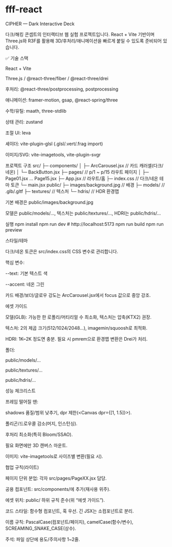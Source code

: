 # fff-react

CIPHER — Dark Interactive Deck

다크/해킹 콘셉트의 인터랙티브 웹 실험 프로젝트입니다. React + Vite 기반이며 Three.js와 R3F를 활용해 3D/후처리/애니메이션을 빠르게 붙일 수 있도록 준비되어 있습니다.

✅ 기술 스택

React + Vite

Three.js / @react-three/fiber / @react-three/drei

후처리: @react-three/postprocessing, postprocessing

애니메이션: framer-motion, gsap, @react-spring/three

수학/유틸: maath, three-stdlib

상태 관리: zustand

조절 UI: leva

셰이더: vite-plugin-glsl (.glsl/.vert/.frag import)

이미지/SVG: vite-imagetools, vite-plugin-svgr

프로젝트 구조
src/
├─ components/
│  ├─ ArcCarousel.jsx         // 카드 캐러셀(다크/네온)
│  └─ BackButton.jsx
├─ pages/                     // p/1 ~ p/15 라우트 페이지
│  ├─ Page01.jsx … Page15.jsx
├─ App.jsx                    // 라우트/홈
├─ index.css                  // 다크/네온 테마 토큰
└─ main.jsx
public/
├─ images/background.jpg      // 배경
├─ models/                    // .glb/.gltf
├─ textures/                  // 텍스처
└─ hdris/                     // HDR 환경맵


기본 배경은 public/images/background.jpg

모델은 public/models/…, 텍스처는 public/textures/…, HDRI는 public/hdris/…

실행
npm install
npm run dev    # http://localhost:5173
npm run build
npm run preview



스타일/테마

다크/네온 토큰은 src/index.css의 CSS 변수로 관리합니다.

핵심 변수:

--text: 기본 텍스트 색

--accent: 네온 그린

카드 배경/보더/글로우 강도는 ArcCarousel.jsx에서 focus 값으로 중앙 강조.

에셋 가이드

모델(GLB): 가능한 한 로폴리/머티리얼 수 최소화, 텍스처는 압축(KTX2) 권장.

텍스처: 2의 제곱 크기(512/1024/2048…), imagemin/squoosh로 최적화.

HDRI: 1K~2K 정도면 충분. 필요 시 pmrem으로 환경맵 변환은 Drei가 처리.

폴더:

public/models/…

public/textures/…

public/hdris/…

성능 체크리스트

프레임 떨어질 땐:

shadows 품질/범위 낮추기, dpr 제한(<Canvas dpr={[1, 1.5]}>).

폴리곤/드로우콜 감소(머지, 인스턴싱).

후처리 최소화(특히 Bloom/SSAO).

필요 화면에만 3D 캔버스 마운트.

이미지: vite-imagetools로 사이즈별 변환(필요 시).

협업 규칙(라이트)

페이지 단위 분업: 각자 src/pages/PageXX.jsx 담당.

공용 컴포넌트: src/components/에 추가(재사용 위주).

에셋 위치: public/ 하위 규칙 준수(위 “에셋 가이드”).

코드 스타일: 함수형 컴포넌트, 훅 우선. 긴 JSX는 소컴포넌트로 분리.

이름 규칙: PascalCase(컴포넌트/페이지), camelCase(함수/변수), SCREAMING_SNAKE_CASE(상수).

주석: 파일 상단에 용도/주의사항 1~2줄.
